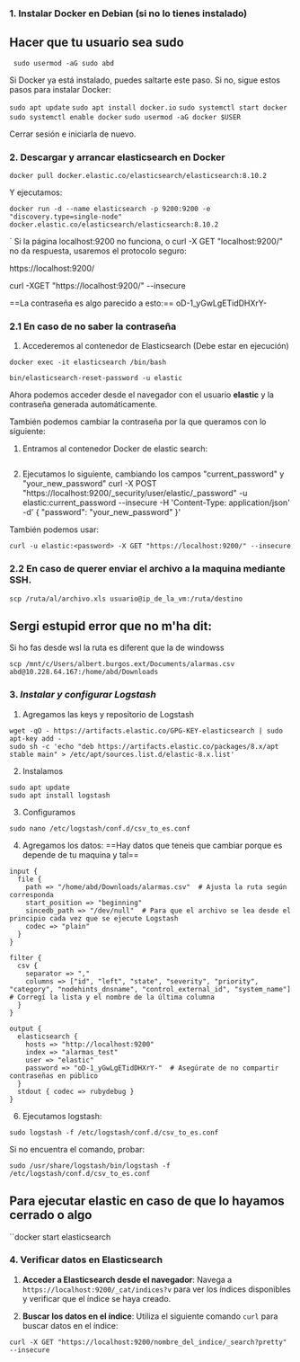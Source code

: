 ### 1. **Instalar Docker en Debian (si no lo tienes instalado)**


## Hacer que tu usuario sea sudo

` sudo usermod -aG sudo abd`

Si Docker ya está instalado, puedes saltarte este paso. Si no, sigue estos pasos para instalar Docker:

`sudo apt update`
`sudo apt install docker.io`
`sudo systemctl start docker`
`sudo systemctl enable docker`
`sudo usermod -aG docker $USER`

Cerrar sesión e iniciarla de nuevo.

### 2. **Descargar y arrancar elasticsearch en Docker**

`docker pull docker.elastic.co/elasticsearch/elasticsearch:8.10.2`

Y ejecutamos:

```
docker run -d --name elasticsearch -p 9200:9200 -e "discovery.type=single-node" docker.elastic.co/elasticsearch/elasticsearch:8.10.2
```
`
Si la página localhost:9200 no funciona, o curl -X GET "localhost:9200/"
no da respuesta, usaremos el protocolo seguro:

https://localhost:9200/

curl -XGET "https://localhost:9200/" --insecure

==La contraseña es algo parecido a esto:== 
oD-1_yGwLgETidDHXrY-
### 2.1 **En caso de no saber la contraseña**

1.  Accederemos al contenedor de Elasticsearch (Debe estar en ejecución)
```
docker exec -it elasticsearch /bin/bash
```

```
bin/elasticsearch-reset-password -u elastic
```

Ahora podemos acceder desde el navegador con el usuario **elastic** y la contraseña generada automáticamente.

También podemos cambiar la contraseña por la que queramos con lo siguiente:

1. Entramos al contenedor Docker de elastic search:

```docker exec -it elasticsearch /bin/bash
```

2. Ejecutamos lo siguiente, cambiando los campos "current_password" y "your_new_password"
curl -X POST "https://localhost:9200/_security/user/elastic/_password" -u elastic:current_password --insecure -H 'Content-Type: application/json' -d'
{
  "password": "your_new_password"
}'

También podemos usar:

`curl -u elastic:<password> -X GET "https://localhost:9200/" --insecure`

### 2.2 **En caso de querer enviar el archivo a la maquina mediante SSH**.

`scp /ruta/al/archivo.xls usuario@ip_de_la_vm:/ruta/destino`

## Sergi estupid error que no m'ha dit:

Si ho fas desde wsl la ruta es diferent que la de windowss
```
scp /mnt/c/Users/albert.burgos.ext/Documents/alarmas.csv  abd@10.228.64.167:/home/abd/Downloads
```
### 3. ***Instalar y configurar Logstash***

1.  Agregamos las keys y repositorio de Logstash
```
wget -qO - https://artifacts.elastic.co/GPG-KEY-elasticsearch | sudo apt-key add -
sudo sh -c 'echo "deb https://artifacts.elastic.co/packages/8.x/apt stable main" > /etc/apt/sources.list.d/elastic-8.x.list'
```

2. Instalamos
```
sudo apt update
sudo apt install logstash
```

3.  Configuramos
```
sudo nano /etc/logstash/conf.d/csv_to_es.conf

```
4. Agregamos los datos:
==Hay datos que teneis que cambiar porque es depende de tu maquina y tal== 
```
input {
  file {
    path => "/home/abd/Downloads/alarmas.csv"  # Ajusta la ruta según corresponda
    start_position => "beginning"
    sincedb_path => "/dev/null"  # Para que el archivo se lea desde el principio cada vez que se ejecute Logstash
    codec => "plain"
  }
}

filter {
  csv {
    separator => ","
    columns => ["id", "left", "state", "severity", "priority", "category", "nodehints_dnsname", "control_external_id", "system_name"]  # Corregí la lista y el nombre de la última columna
  }
}

output {
  elasticsearch {
    hosts => "http://localhost:9200"
    index => "alarmas_test"
    user => "elastic"   
    password => "oD-1_yGwLgETidDHXrY-"  # Asegúrate de no compartir contraseñas en público
  }
  stdout { codec => rubydebug }
}

```
6. Ejecutamos logstash:
```
sudo logstash -f /etc/logstash/conf.d/csv_to_es.conf
```

Si no encuentra el comando, probar:

```
sudo /usr/share/logstash/bin/logstash -f /etc/logstash/conf.d/csv_to_es.conf

```


## Para ejecutar elastic en caso de que lo hayamos cerrado o algo

``docker start elasticsearch

### 4. Verificar datos en Elasticsearch
1.  **Acceder a Elasticsearch desde el navegador**: Navega a `https://localhost:9200/_cat/indices?v` para ver los índices disponibles y verificar que el índice se haya creado.

2. **Buscar los datos en el índice**: Utiliza el siguiente comando `curl` para buscar datos en el índice:
```
curl -X GET "https://localhost:9200/nombre_del_indice/_search?pretty" --insecure
```
